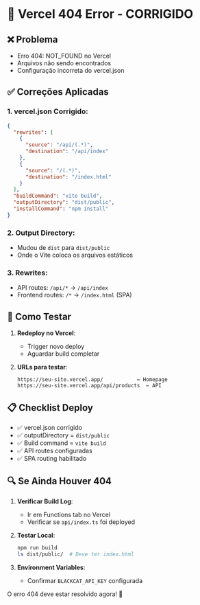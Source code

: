 # 🔧 Vercel 404 Error - CORRIGIDO

## ❌ Problema
- Erro 404: NOT_FOUND no Vercel
- Arquivos não sendo encontrados
- Configuração incorreta do vercel.json

## ✅ Correções Aplicadas

### 1. **vercel.json Corrigido**:
```json
{
  "rewrites": [
    {
      "source": "/api/(.*)",
      "destination": "/api/index"
    },
    {
      "source": "/(.*)",
      "destination": "/index.html"
    }
  ],
  "buildCommand": "vite build",
  "outputDirectory": "dist/public",
  "installCommand": "npm install"
}
```

### 2. **Output Directory**:
- Mudou de `dist` para `dist/public`
- Onde o Vite coloca os arquivos estáticos

### 3. **Rewrites**:
- API routes: `/api/*` → `/api/index`
- Frontend routes: `/*` → `/index.html` (SPA)

## 🚀 Como Testar

1. **Redeploy no Vercel**:
   - Trigger novo deploy
   - Aguardar build completar

2. **URLs para testar**:
   ```
   https://seu-site.vercel.app/           ← Homepage
   https://seu-site.vercel.app/api/products  ← API
   ```

## 📋 Checklist Deploy

- ✅ vercel.json corrigido
- ✅ outputDirectory = `dist/public`
- ✅ Build command = `vite build`
- ✅ API routes configuradas
- ✅ SPA routing habilitado

## 🔍 Se Ainda Houver 404

1. **Verificar Build Log**:
   - Ir em Functions tab no Vercel
   - Verificar se `api/index.ts` foi deployed

2. **Testar Local**:
   ```bash
   npm run build
   ls dist/public/  # Deve ter index.html
   ```

3. **Environment Variables**:
   - Confirmar `BLACKCAT_API_KEY` configurada

O erro 404 deve estar resolvido agora! 🎉